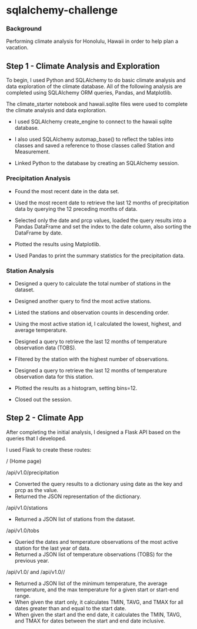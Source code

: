 # sqlalchemy-challenge

### Background
Performing climate analysis for Honolulu, Hawaii in order to help plan a vacation. 

## Step 1 - Climate Analysis and Exploration
To begin, I used Python and SQLAlchemy to do basic climate analysis and data exploration of the climate database. All of the following analysis are completed using SQLAlchemy ORM queries, Pandas, and Matplotlib.

The climate_starter notebook and hawaii.sqlite files were used to complete the climate analysis and data exploration.

- I used SQLAlchemy create_engine to connect to the hawaii sqlite database.
 
- I also used SQLAlchemy automap_base() to reflect the tables into classes and saved a reference to those classes called Station and Measurement.

- Linked Python to the database by creating an SQLAlchemy session.


### Precipitation Analysis


- Found the most recent date in the data set.

- Used the most recent date to retrieve the last 12 months of precipitation data by querying the 12 preceding months of data.

- Selected only the date and prcp values, loaded the query results into a Pandas DataFrame and set the index to the date column, also sorting the DataFrame by date.

- Plotted the results using Matplotlib.

- Used Pandas to print the summary statistics for the precipitation data.


### Station Analysis


- Designed a query to calculate the total number of stations in the dataset.

- Designed another query to find the most active stations.

- Listed the stations and observation counts in descending order.

- Using the most active station id, I calculated the lowest, highest, and average temperature.

- Designed a query to retrieve the last 12 months of temperature observation data (TOBS).

- Filtered by the station with the highest number of observations.

- Designed a query to retrieve the last 12 months of temperature observation data for this station.

- Plotted the results as a histogram, setting bins=12.

- Closed out the session.


## Step 2 - Climate App
After completing the initial analysis, I designed a Flask API based on the queries that I developed.

I used Flask to create these routes:

/ (Home page)

/api/v1.0/precipitation
- Converted the query results to a dictionary using date as the key and prcp as the value.
- Returned the JSON representation of the dictionary.

/api/v1.0/stations
- Returned a JSON list of stations from the dataset.

/api/v1.0/tobs
- Queried the dates and temperature observations of the most active station for the last year of data.
- Returned a JSON list of temperature observations (TOBS) for the previous year.

/api/v1.0/<start> and /api/v1.0/<start>/<end>
- Returned a JSON list of the minimum temperature, the average temperature, and the max temperature for a given start or start-end range.
- When given the start only, it calculates TMIN, TAVG, and TMAX for all dates greater than and equal to the start date.
- When given the start and the end date, it calculates the TMIN, TAVG, and TMAX for dates between the start and end date inclusive.
